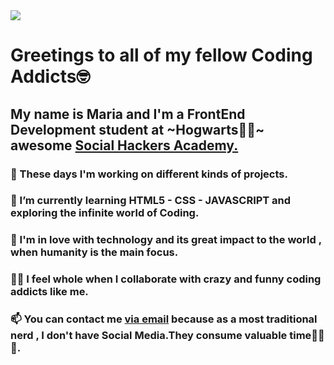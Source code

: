 <!DOCTYPE html>
<html lang="en">
  <head>
    <meta charset="UTF-8" />
    <meta name="viewport" content="width=device-width, initial-scale=1.0" />
   
    
  </head>
  <body>
    <div class="container" >
      <img src="https://images-wixmp-ed30a86b8c4ca887773594c2.wixmp.com/f/d6ca7751-3c65-4782-8a96-53cc21a7af6a/d47x2d7-0f535a06-0c7e-4ed0-9ca8-d2d999e9d04b.jpg?token=eyJ0eXAiOiJKV1QiLCJhbGciOiJIUzI1NiJ9.eyJzdWIiOiJ1cm46YXBwOiIsImlzcyI6InVybjphcHA6Iiwib2JqIjpbW3sicGF0aCI6IlwvZlwvZDZjYTc3NTEtM2M2NS00NzgyLThhOTYtNTNjYzIxYTdhZjZhXC9kNDd4MmQ3LTBmNTM1YTA2LTBjN2UtNGVkMC05Y2E4LWQyZDk5OWU5ZDA0Yi5qcGcifV1dLCJhdWQiOlsidXJuOnNlcnZpY2U6ZmlsZS5kb3dubG9hZCJdfQ.vxLhL9Tz9Tz1oJqteuO18Q7Qlq99TGAGNEMtNJzEgXU">
      <h1>Greetings to all of my fellow Coding Addicts🤓</h1>
      <h2>
        My name is Maria and I'm a FrontEnd Development student at ~Hogwarts🧙‍♂️~
        awesome
        <a href="https://socialhackersacademy.org">Social Hackers Academy.</a>
      </h2>
      <h3>🔭 These days I'm working on different kinds of projects.</h3>
      <h3>
        🌱 I’m currently learning HTML5 - CSS - JAVASCRIPT and exploring the
        infinite world of Coding.
      </h3>
      <h3>
        💞 I'm in love with technology and its great impact to the world , when
        humanity is the main focus.
      </h3>
      <h3>
        👯‍♀️ I feel whole when I collaborate with crazy and funny coding addicts
        like me.
      </h3>
      <h3>
        📫 You can contact me
        <a href="mailto:mbarkouzou@gmail.com"> via email</a> because as a most
        traditional nerd , I don't have Social Media.They consume valuable
        time🙈🙉🙊.
      </h3>
    </div>
  </body>
</html>
